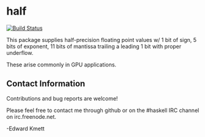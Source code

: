 half
====

[![Build Status](https://secure.travis-ci.org/ekmett/half.png?branch=master)](http://travis-ci.org/ekmett/half)

This package supplies half-precision floating point values w/ 1 bit of sign, 5 bits of exponent, 11 bits of mantissa trailing a leading 1 bit with proper underflow.

These arise commonly in GPU applications.

Contact Information
-------------------

Contributions and bug reports are welcome!

Please feel free to contact me through github or on the #haskell IRC channel on irc.freenode.net.

-Edward Kmett
